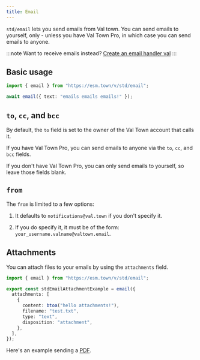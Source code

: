 ```yaml
---
title: Email
---
```


`std/email` lets you send emails from Val town. You can send emails to yourself, only - unless you have Val Town Pro, in which case you can send emails to anyone.

:::note
Want to receive emails instead? [Create an email handler val](/types/email/)
:::

## Basic usage

```ts val
import { email } from "https://esm.town/v/std/email";

await email({ text: "emails emails emails!" });
```

## `to`, `cc`, and `bcc`

By default, the `to` field is set to the owner of the Val Town account that calls it.

If you have Val Town Pro, you can send emails to anyone via the `to`, `cc`, and `bcc` fields.

If you don't have Val Town Pro, you can only send emails to yourself, so leave those fields blank.

## `from`

The `from` is limited to a few options:

1. It defaults to `notifications@val.town` if you don't specify it.

2. If you do specify it, it must be of the form: `your_username.valname@valtown.email`.

## Attachments

You can attach files to your emails by using the `attachments` field.

```ts val
import { email } from "https://esm.town/v/std/email";

export const stdEmailAttachmentExample = email({
  attachments: [
    {
      content: btoa("hello attachments!"),
      filename: "test.txt",
      type: "text",
      disposition: "attachment",
    },
  ],
});
```

Here's an example sending a [PDF](https://www.val.town/v/stevekrouse/sendPDF2).
